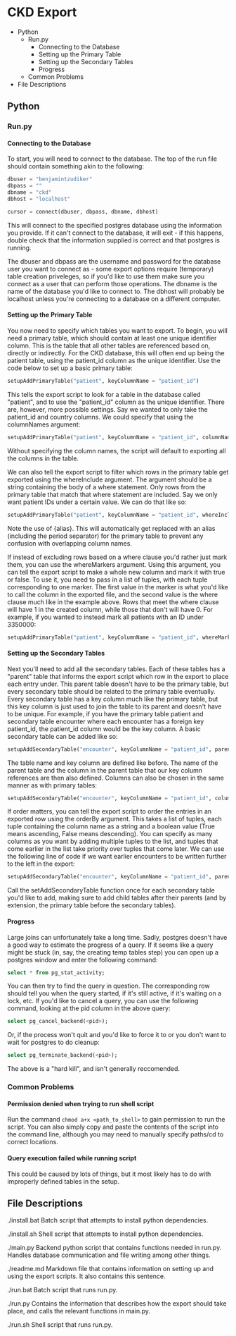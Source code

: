 # CKD Export

* Python
  * Run.py
    * Connecting to the Database
    * Setting up the Primary Table
    * Setting up the Secondary Tables
    * Progress
  * Common Problems
* File Descriptions

## Python

### Run.py

#### Connecting to the Database

To start, you will need to connect to the database. The top of the run file should contain something akin to the following:

```python
dbuser = "benjamintzudiker"
dbpass = ""
dbname = "ckd"
dbhost = "localhost"

cursor = connect(dbuser, dbpass, dbname, dbhost)
```

This will connect to the specified postgres database using the information you provide. If it can't connect to the database, it will exit - if this happens, double check that the information supplied is correct and that postgres is running.

The dbuser and dbpass are the username and password for the database user you want to connect as - some export options require (temporary) table creation priveleges, so if you'd like to use them make sure you connect as a user that can perform those operations. The dbname is the name of the database you'd like to connect to. The dbhost will probably be localhost unless you're connecting to a database on a different computer.

#### Setting up the Primary Table

You now need to specify which tables you want to export. To begin, you will need a primary table, which should contain at least one unique identifier column. This is the table that all other tables are referenced based on, directly or indirectly. For the CKD database, this will often end up being the patient table, using the patient_id column as the unique identifier. Use the code below to set up a basic primary table:

```python
setupAddPrimaryTable("patient", keyColumnName = "patient_id")
```

This tells the export script to look for a table in the database called "patient", and to use the "patient_id" column as the unique identifier. There are, however, more possible settings. Say we wanted to only take the patient_id and country columns. We could specify that using the columnNames argument:

```python
setupAddPrimaryTable("patient", keyColumnName = "patient_id", columnNames = ["patient_id", "country"])
```

Without specifying the column names, the script will default to exporting all the columns in the table.

We can also tell the export script to filter which rows in the primary table get exported using the whereInclude argument. The argument should be a string containing the body of a where statement. Only rows from the primary table that match that where statement are included. Say we only want patient IDs under a certain value. We can do that like so:

```python
setupAddPrimaryTable("patient", keyColumnName = "patient_id", whereInclude = "{alias}patient_id < 3350000")
```

Note the use of {alias}. This will automatically get replaced with an alias (including the period separator) for the primary table to prevent any confusion with overlapping column names.

If instead of excluding rows based on a where clause you'd rather just mark them, you can use the whereMarkers argument. Using this argument, you can tell the export script to make a whole new column and mark it with true or false. To use it, you need to pass in a list of tuples, with each tuple corresponding to one marker. The first value in the marker is what you'd like to call the column in the exported file, and the second value is the where clause much like in the example above. Rows that meet the where clause will have 1 in the created column, while those that don't will have 0. For example, if you wanted to instead mark all patients with an ID under 3350000:

```python
setupAddPrimaryTable("patient", keyColumnName = "patient_id", whereMarkers = [("is_under_id_max","{alias}patient_id < 3350000")])
```

#### Setting up the Secondary Tables

Next you'll need to add all the secondary tables. Each of these tables has a "parent" table that informs the export script which row in the export to place each entry under. This parent table doesn't have to be the primary table, but every secondary table should be related to the primary table eventually. Every secondary table has a key column much like the primary table, but this key column is just used to join the table to its parent and doesn't have to be unique. For example, if you have the primary table patient and secondary table encounter where each encounter has a foreign key patient_id, the patient_id column would be the key column. A basic secondary table can be added like so:

```python
setupAddSecondaryTable("encounter", keyColumnName = "patient_id", parentTableName = "patient", parentKeyColumnName = "patient_id")
```

The table name and key column are defined like before. The name of the parent table and the column in the parent table that our key column references are then also defined. Columns can also be chosen in the same manner as with primary tables:

```python
setupAddSecondaryTable("encounter", keyColumnName = "patient_id", columnNames = ["encounter_id", "encounter_date", "department_id"] parentTableName = "patient", parentKeyColumnName = "patient_id")
```

If order matters, you can tell the export script to order the entries in an exported row using the orderBy argument. This takes a list of tuples, each tuple containing the column name as a string and a boolean value (True means ascending, False means descending). You can specify as many columns as you want by adding multiple tuples to the list, and tuples that come earlier in the list take priority over tuples that come later. We can use the following line of code if we want earlier encounters to be written further to the left in the export:

```python
setupAddSecondaryTable("encounter", keyColumnName = "patient_id", parentTableName = "patient", parentKeyColumnName = "patient_id", orderBy = [("encounter_date", True)])
```

Call the setAddSecondaryTable function once for each secondary table you'd like to add, making sure to add child tables after their parents (and by extension, the primary table before the secondary tables).

#### Progress

Large joins can unfortunately take a long time. Sadly, postgres doesn't have a good way to estimate the progress of a query. If it seems like a query might be stuck (in, say, the creating temp tables step) you can open up a postgres window and enter the following command:

```sql
select * from pg_stat_activity;
```

You can then try to find the query in question. The corresponding row should tell you when the query started, if it's still active, if it's waiting on a lock, etc. If you'd like to cancel a query, you can use the following command, looking at the pid column in the above query:

```sql
select pg_cancel_backend(<pid>);
```

Or, if the process won't quit and you'd like to force it to or you don't want to wait for postgres to do cleanup:

```sql
select pg_terminate_backend(<pid>);
```

The above is a "hard kill", and isn't generally reccomended.

### Common Problems

#### Permission denied when trying to run shell script

Run the command `chmod a+x <path_to_shell>` to gain permission to run the script. You can also simply copy and paste the contents of the script into the command line, although you may need to manually specify paths/cd to correct locations.

#### Query execution failed while running script

This could be caused by lots of things, but it most likely has to do with improperly defined tables in the setup.

## File Descriptions

./install.bat 
Batch script that attempts to install python dependencies.

./install.sh 
Shell script that attempts to install python dependencies.

./main.py 
Backend python script that contains functions needed in run.py. Handles database communication and file writing among other things.

./readme.md 
Markdown file that contains information on setting up and using the export scripts. It also contains this sentence.

./run.bat 
Batch script that runs run.py.

./run.py 
Contains the information that describes how the export should take place, and calls the relevant functions in main.py.

./run.sh 
Shell script that runs run.py.